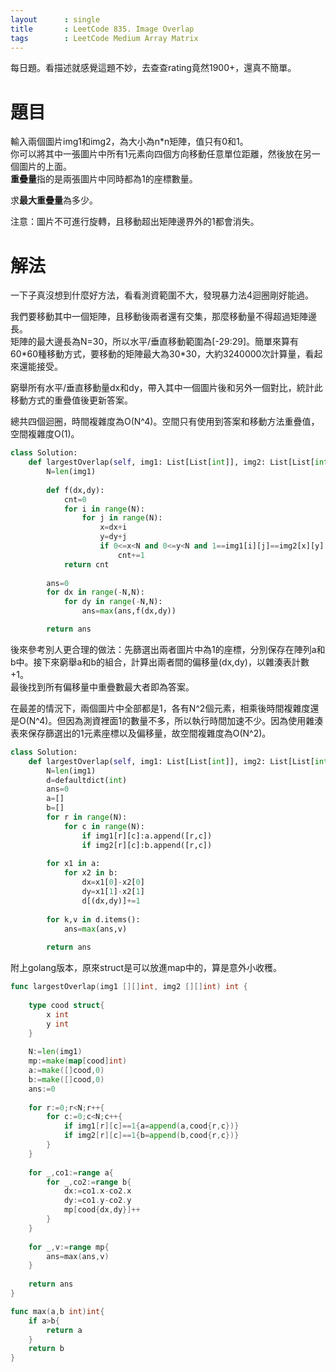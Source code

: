 ```yaml
--- 
layout      : single
title       : LeetCode 835. Image Overlap
tags        : LeetCode Medium Array Matrix
---
```

每日題。看描述就感覺這題不妙，去查查rating竟然1900+，還真不簡單。  

# 題目
輸入兩個圖片img1和img2，為大小為n\*n矩陣，值只有0和1。  
你可以將其中一張圖片中所有1元素向四個方向移動任意單位距離，然後放在另一個圖片的上面。  
**重疊量**指的是兩張圖片中同時都為1的座標數量。  

求**最大重疊量**為多少。  

注意：圖片不可進行旋轉，且移動超出矩陣邊界外的1都會消失。  

# 解法
一下子真沒想到什麼好方法，看看測資範圍不大，發現暴力法4迴圈剛好能過。  

我們要移動其中一個矩陣，且移動後兩者還有交集，那麼移動量不得超過矩陣邊長。  
矩陣的最大邊長為N=30，所以水平/垂直移動範圍為[-29:29]。簡單來算有60\*60種移動方式，要移動的矩陣最大為30\*30，大約3240000次計算量，看起來還能接受。  

窮舉所有水平/垂直移動量dx和dy，帶入其中一個圖片後和另外一個對比，統計此移動方式的重疊值後更新答案。  

總共四個迴圈，時間複雜度為O(N^4)。空間只有使用到答案和移動方法重疊值，空間複雜度O(1)。  

```python
class Solution:
    def largestOverlap(self, img1: List[List[int]], img2: List[List[int]]) -> int:
        N=len(img1)
        
        def f(dx,dy):
            cnt=0
            for i in range(N):
                for j in range(N):
                    x=dx+i
                    y=dy+j
                    if 0<=x<N and 0<=y<N and 1==img1[i][j]==img2[x][y]:
                        cnt+=1
            return cnt
        
        ans=0
        for dx in range(-N,N):
            for dy in range(-N,N):
                ans=max(ans,f(dx,dy))

        return ans
```

後來參考別人更合理的做法：先篩選出兩者圖片中為1的座標，分別保存在陣列a和b中。接下來窮舉a和b的組合，計算出兩者間的偏移量(dx,dy)，以雜湊表計數+1。  
最後找到所有偏移量中重疊數最大者即為答案。  

在最差的情況下，兩個圖片中全部都是1，各有N^2個元素，相乘後時間複雜度還是O(N^4)。但因為測資裡面1的數量不多，所以執行時間加速不少。因為使用雜湊表來保存篩選出的1元素座標以及偏移量，故空間複雜度為O(N^2)。  

```python
class Solution:
    def largestOverlap(self, img1: List[List[int]], img2: List[List[int]]) -> int:
        N=len(img1)
        d=defaultdict(int)
        ans=0
        a=[]
        b=[]
        for r in range(N):
            for c in range(N):
                if img1[r][c]:a.append([r,c])
                if img2[r][c]:b.append([r,c])
        
        for x1 in a:
            for x2 in b:
                dx=x1[0]-x2[0]
                dy=x1[1]-x2[1]
                d[(dx,dy)]+=1
                    
        for k,v in d.items():
            ans=max(ans,v)
                    
        return ans
```

附上golang版本，原來struct是可以放進map中的，算是意外小收穫。  

```go
func largestOverlap(img1 [][]int, img2 [][]int) int {
     
    type cood struct{
        x int
        y int
    }
    
    N:=len(img1)
    mp:=make(map[cood]int)
    a:=make([]cood,0)
    b:=make([]cood,0)
    ans:=0
    
    for r:=0;r<N;r++{
        for c:=0;c<N;c++{
            if img1[r][c]==1{a=append(a,cood{r,c})}
            if img2[r][c]==1{b=append(b,cood{r,c})}
        }
    }
    
    for _,co1:=range a{
        for _,co2:=range b{
            dx:=co1.x-co2.x
            dy:=co1.y-co2.y
            mp[cood{dx,dy}]++
        }
    }
    
    for _,v:=range mp{
        ans=max(ans,v)
    }
    
    return ans
}

func max(a,b int)int{
    if a>b{
        return a
    }
    return b
}
```
